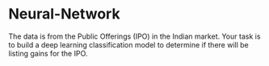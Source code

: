 # Neural-Network
The data is from the Public Offerings (IPO) in the Indian market.
Your task is to build a deep learning classification model to determine if there will be listing gains for the IPO.
